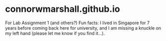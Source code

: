 # connorwmarshall.github.io



For Lab Assignment 1 (and others?)
Fun facts: I lived in Singapore for 7 years before coming back here for university, and I am missing a knuckle on my left hand (please let me know if you find it...).

